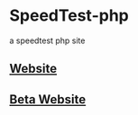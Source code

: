 # SpeedTest-php
a speedtest php site 

## [Website](https://speedtest.yehudae.net)
## [Beta Website](https://speedtest.yehudae.net/speedtest-beta-new/)
